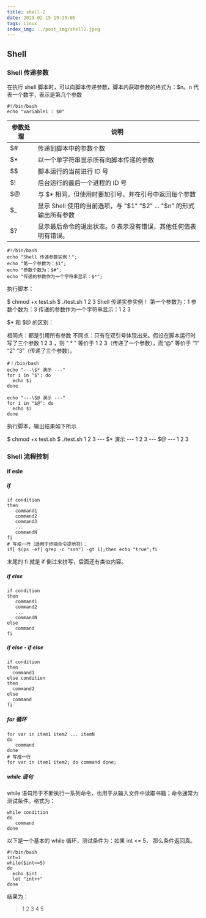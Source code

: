 ```yaml
---
title: shell-2
date: 2019-02-15 19:19:05
tags: Linux
index_img: ../post_img/shell2.jpeg
---
```


## Shell

### Shell 传递参数

在执行 shell 脚本时，可以向脚本传递参数，脚本内获取参数的格式为：$n。n 代表一个数字，表示是第几个参数

``` Shell
#!/bin/bash
echo "variable1 : $0"
```

| 参数处理 | 说明|
|----|---|
| $# | 传递到脚本中的参数个数|
| $* | 以一个单字符串显示所有向脚本传递的参数|
| $$ | 脚本运行的当前进行 ID 号|
| $! | 后台运行的最后一个进程的 ID 号|
| $@ | 与 $* 相同，但使用时要加引号，并在引号中返回每个参数 |
| $_ | 显示 Shell 使用的当前选项，与 "$1" "$2" ... "$n" 的形式输出所有参数 |
| $? | 显示最后命令的退出状态。0 表示没有错误，其他任何值表明有错误。|

``` shell
#!/bin/bash
echo "Shell 传递参数实例！";
echo "第一个参数为：$1";
echo "参数个数为：$#";
echo "传递的参数作为一个字符串显示：$*";
```

执行脚本：

$ chmod +x test.sh
$ ./test.sh 1 2 3
Shell 传递实参实例！
第一个参数为：1
参数个数为：3
传递的参数作为一个字符串显示：1 2 3

$* 和 $@ 的区别：

相同点：都是引用所有参数
不同点：只有在双引号体现出来。假设在脚本运行时写了三个参数 1 2 3 ，则 “ * ” 等价于 1 2 3（传递了一个参数），而“@” 等价于 “1” “2” “3”（传递了三个参数）。

``` Shell
#！/bin/bash
echo "---\$* 演示 ---"
for i in "$": do
  echo $i
done

echo "---\$@ 演示 ---"
for i in "$@": do
  echo $i
done  
```

执行脚本，输出结果如下所示

$ chmod +x test.sh
$ ./test.sh 1 2 3
--- $* 演示 ---
1 2 3
--- $@ ---
1
2
3

### Shell 流程控制

#### if esle

##### **if**

``` shell
if condition
then
   command1
   command2
   command3
   ...
   commandN
fi
# 写成一行（适用于终端命令提示符）：
if[ $(ps -ef| grep -c "ssh") -gt 1];then echo "true";fi
```

末尾的 fi 就是 if 倒过来拼写，后面还有类似内容。

##### **if else**

``` shell
if condition
then
   command1
   command2
   ...
   commandN
else
   command
fi
```

##### if else - if else

``` shell
if condition
then
  command1
else condition
then
  command2
else
  command
fi
```

##### for 循环

``` Shell
for var in item1 item2 ... itemN
do
   command
done
# 写成一行
for var in item1 item2; do command done;
```

##### while 语句

while 语句用于不断执行一系列命令，也用于从输入文件中读取书籍；命令通常为测试条件。格式为：

``` shell
while condition
do
   command
done
```

以下是一个基本的 while 循环，测试条件为：如果 int <= 5， 那么条件返回真。

```shell
#!/bin/bash
int=1
while($int<=5)
do
  echo $int
  let "int++"
done
```

结果为：

>1
2
3
4
5